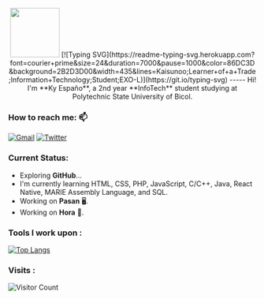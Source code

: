 <!--
**Kaisunoo** is a ✨ _special_ ✨ repository because its `README.md` (this file) appears on your GitHub profile.

- 🔭 I’m currently working on ...
- 🌱 I’m currently learning ...
- 👯 I’m looking to collaborate on ...
- 🤔 I’m looking for help with ...
- 💬 Ask me about ...
- 📫 How to reach me: ...

-->
<p align="center"> <img src="https://c.tenor.com/VpDBCcqCP0IAAAAC/dinosaur-pixel-art.gif" width="100" position="center"/> 
[![Typing SVG](https://readme-typing-svg.herokuapp.com?font=courier+prime&size=24&duration=7000&pause=1000&color=86DC3D&background=2B2D3D00&width=435&lines=Kaisunoo;Learner+of+a+Trade;Information+Technology;Student;EXO-L)](https://git.io/typing-svg)
-----
Hi! I'm **Ky Españo**, a 2nd year **InfoTech** student studying at Polytechnic State University of Bicol.<br>

### How to reach me: 📫
<a href="mailto: ky.espano@gmail.com"> <img alt="Gmail" src="https://img.shields.io/badge/ky.espano@gmail.com-D14836?style=for-the-badge&logo=gmail&logoColor=white"></a>
<a href="https://www.twitter.com/kaisuno_o/"> <img alt="Twitter" src="https://img.shields.io/badge/@kaisuno_o-%231DA1F2.svg?style=for-the-badge&logo=twitter&logoColor=white"></a>

### Current Status:
- Exploring <strong>GitHub</strong>...
- I'm currently learning HTML, CSS, PHP, JavaScript, C/C++, Java, React Native, MARIE Assembly Language, and SQL.
- Working on <strong>Pasan</strong> 🖥️.
- Working on <strong>Hora</strong> 📱.

### Tools I work upon : 
[![Top Langs](https://github-readme-stats.vercel.app/api/top-langs/?username=kaisunoo&langs_count=8&theme=dracula&color=B994E6&bg_color=2B2D3D&layout=compact)](https://github.com/anuraghazra/github-readme-stats)

### Visits :
![Visitor Count](https://profile-counter.glitch.me/{er-roarr}/count.svg)
